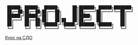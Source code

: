 ```
 ██████╗ ██████╗  ██████╗      ██╗███████╗ ██████╗████████╗
 ██╔══██╗██╔══██╗██╔═══██╗     ██║██╔════╝██╔════╝╚══██╔══╝
 ██████╔╝██████╔╝██║   ██║     ██║█████╗  ██║        ██║   
 ██╔═══╝ ██╔══██╗██║   ██║██   ██║██╔══╝  ██║        ██║   
 ██║     ██║  ██║╚██████╔╝╚█████╔╝███████╗╚██████╗   ██║   
 ╚═╝     ╚═╝  ╚═╝ ╚═════╝  ╚════╝ ╚══════╝ ╚═════╝   ╚═╝   
```

[Курс на СДО](https://opd.spbstu.ru/course/view.php?id=3288)
